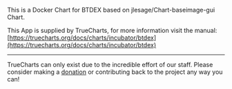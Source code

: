 This is a Docker Chart for BTDEX based on jlesage/Chart-baseimage-gui Chart.

This App is supplied by TrueCharts, for more information visit the manual: [https://truecharts.org/docs/charts/incubator/btdex](https://truecharts.org/docs/charts/incubator/btdex)

---

TrueCharts can only exist due to the incredible effort of our staff.
Please consider making a [donation](https://truecharts.org/docs/about/sponsor) or contributing back to the project any way you can!
